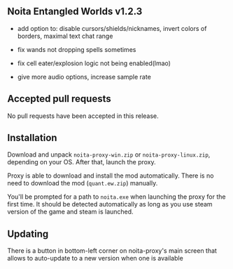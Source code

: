 ## Noita Entangled Worlds v1.2.3

- add option to: disable cursors/shields/nicknames, invert colors of borders, maximal text chat range

- fix wands not dropping spells sometimes

- fix cell eater/explosion logic not being enabled(lmao)

- give more audio options, increase sample rate

## Accepted pull requests


No pull requests have been accepted in this release.

## Installation


Download and unpack `noita-proxy-win.zip` or `noita-proxy-linux.zip`, depending on your OS. After that, launch the proxy.


Proxy is able to download and install the mod automatically. There is no need to download the mod (`quant.ew.zip`) manually.


You'll be prompted for a path to `noita.exe` when launching the proxy for the first time.
It should be detected automatically as long as you use steam version of the game and steam is launched.
        

## Updating


There is a button in bottom-left corner on noita-proxy's main screen that allows to auto-update to a new version when one is available

